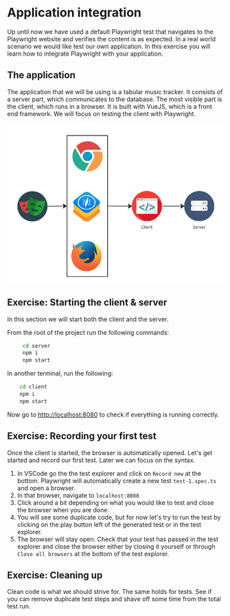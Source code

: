 # Application integration
Up until now we have used a default Playwright test that navigates to the Playwright website and verifies the content is as expected. In a real world scenario we would like test our own application. In this exercise you will learn how to integrate Playwright with your application.

## The application
The application that we will be using is a tabular music tracker. It consists of a server part, which communicates to the database. The most visible part is the client, which runs in a browser. It is built with VueJS, which is a front end framework. 
We will focus on testing the client with Playwright.

![server-client](./images/client_server.png)

## Exercise: Starting the client & server

In this section we will start both the client and the server.

From the root of the project run the following commands:

``` bash
     cd server
     npm i
     npm start
```

In another terminal, run the following:

``` bash
    cd client
    npm i
    npm start
 ```

Now go to <http://localhost:8080> to check if everything is running correctly.

## Exercise: Recording your first test
Once the client is started, the browser is automatically opened. Let's get started and record our first test. Later we can focus on the syntax.

1. In VSCode go the the test explorer and click on `Record new` at the bottom. Playwright will automatically create a new test `test-1.spec.ts` and open a browser.
2. In that browser, navigate to `localhost:8080`
3. Click around a bit depending on what you would like to test and close the browser when you are done.
4. You will see some duplicate code, but for now let's try to run the test by clicking on the play button left of the generated test or in the test explorer.
5. The browser will stay open. Check that your test has passed in the test explorer and close the browser either by closing it yourself or through `Close all browsers` at the bottom of the test explorer.

## Exercise: Cleaning up
Clean code is what we should strive for. The same holds for tests. See if you can remove duplicate test steps and shave off some time from the total test run.